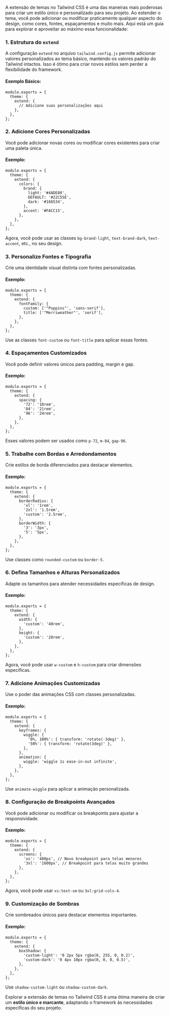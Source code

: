 A extensão de temas no Tailwind CSS é uma das maneiras mais poderosas para criar um estilo único e personalizado para seu projeto. Ao estender o tema, você pode adicionar ou modificar praticamente qualquer aspecto do design, como cores, fontes, espaçamentos e muito mais. Aqui está um guia para explorar e aproveitar ao máximo essa funcionalidade:

### **1. Estrutura do** `extend`

A configuração `extend` no arquivo `tailwind.config.js` permite adicionar valores personalizados ao tema básico, mantendo os valores padrão do Tailwind intactos. Isso é ótimo para criar novos estilos sem perder a flexibilidade do framework.

#### **Exemplo Básico**:

```
module.exports = {
  theme: {
    extend: {
      // Adicione suas personalizações aqui
    },
  },
};
```

### **2. Adicione Cores Personalizadas**

Você pode adicionar novas cores ou modificar cores existentes para criar uma paleta única.

#### **Exemplo**:

```
module.exports = {
  theme: {
    extend: {
      colors: {
        brand: {
          light: '#4ADE80',
          DEFAULT: '#22C55E',
          dark: '#166534',
        },
        accent: '#FACC15',
      },
    },
  },
};
```

Agora, você pode usar as classes `bg-brand-light`, `text-brand-dark`, `text-accent`, etc., no seu design.

### **3. Personalize Fontes e Tipografia**

Crie uma identidade visual distinta com fontes personalizadas.

#### **Exemplo**:

```
module.exports = {
  theme: {
    extend: {
      fontFamily: {
        custom: ['"Poppins"', 'sans-serif'],
        title: ['"Merriweather"', 'serif'],
      },
    },
  },
};
```

Use as classes `font-custom` ou `font-title` para aplicar essas fontes.

### **4. Espaçamentos Customizados**

Você pode definir valores únicos para padding, margin e gap.

#### **Exemplo**:

```
module.exports = {
  theme: {
    extend: {
      spacing: {
        '72': '18rem',
        '84': '21rem',
        '96': '24rem',
      },
    },
  },
};
```

Esses valores podem ser usados como `p-72`, `m-84`, `gap-96`.

### **5. Trabalhe com Bordas e Arredondamentos**

Crie estilos de borda diferenciados para destacar elementos.

#### **Exemplo**:

```
module.exports = {
  theme: {
    extend: {
      borderRadius: {
        'xl': '1rem',
        '2xl': '1.5rem',
        'custom': '2.5rem',
      },
      borderWidth: {
        '3': '3px',
        '5': '5px',
      },
    },
  },
};
```

Use classes como `rounded-custom` ou `border-5`.

### **6. Defina Tamanhos e Alturas Personalizados**

Adapte os tamanhos para atender necessidades específicas de design.

#### **Exemplo**:

```
module.exports = {
  theme: {
    extend: {
      width: {
        'custom': '40rem',
      },
      height: {
        'custom': '20rem',
      },
    },
  },
};
```

Agora, você pode usar `w-custom` e `h-custom` para criar dimensões específicas.

### **7. Adicione Animações Customizadas**

Use o poder das animações CSS com classes personalizadas.

#### **Exemplo**:

```
module.exports = {
  theme: {
    extend: {
      keyframes: {
        wiggle: {
          '0%, 100%': { transform: 'rotate(-3deg)' },
          '50%': { transform: 'rotate(3deg)' },
        },
      },
      animation: {
        wiggle: 'wiggle 1s ease-in-out infinite',
      },
    },
  },
};
```

Use `animate-wiggle` para aplicar a animação personalizada.

### **8. Configuração de Breakpoints Avançados**

Você pode adicionar ou modificar os breakpoints para ajustar a responsividade.

#### **Exemplo**:

```
module.exports = {
  theme: {
    extend: {
      screens: {
        'xs': '480px', // Novo breakpoint para telas menores
        '3xl': '1600px', // Breakpoint para telas muito grandes
      },
    },
  },
};
```

Agora, você pode usar `xs:text-sm` ou `3xl:grid-cols-4`.

### **9. Customização de Sombras**

Crie sombreados únicos para destacar elementos importantes.

#### **Exemplo**:

```
module.exports = {
  theme: {
    extend: {
      boxShadow: {
        'custom-light': '0 2px 5px rgba(0, 255, 0, 0.2)',
        'custom-dark': '0 4px 10px rgba(0, 0, 0, 0.5)',
      },
    },
  },
};
```

Use `shadow-custom-light` ou `shadow-custom-dark`.

Explorar a extensão de temas no Tailwind CSS é uma ótima maneira de criar um **estilo único e marcante**, adaptando o framework às necessidades específicas do seu projeto.


